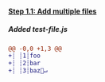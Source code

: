 [{]: <helper> (diffStep 1.1 files="test-file.js")

#### [Step 1.1: Add multiple files](../../../../commit/XXX)

##### Added test-file.js
```diff
@@ -0,0 +1,3 @@
+┊ ┊1┊foo
+┊ ┊2┊bar
+┊ ┊3┊baz🚫↵
```

[}]: #